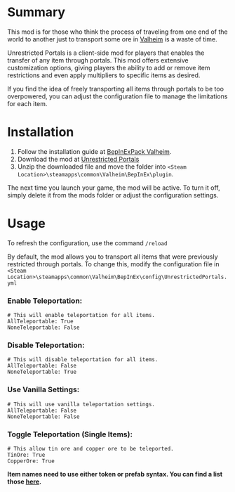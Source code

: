 # Summary

This mod is for those who think the process of traveling from one end of the world to another just to transport some ore in [Valheim](https://store.steampowered.com/app/892970/Valheim/) is a waste of time.

Unrestricted Portals is a client-side mod for players that enables the transfer of any item through portals. This mod offers extensive customization options, giving players the ability to add or remove item restrictions and even apply multipliers to specific items as desired.

If you find the idea of freely transporting all items through portals to be too overpowered, you can adjust the configuration file to manage the limitations for each item.

# Installation

1. Follow the installation guide at [BepInExPack Valheim](https://valheim.thunderstore.io/package/denikson/BepInExPack_Valheim/).
2. Download the mod at [Unrestricted Portals](https://www.nexusmods.com/valheim/mods/61?tab=files)
3. Unzip the downloaded file and move the folder into `﻿<Steam Location>\steamapps\common\Valheim\BepInEx\plugin`.

The next time you launch your game, the mod will be active. To turn it off, simply delete it from the mods folder or adjust the configuration settings.

# Usage

To refresh the configuration, use the command `﻿/reload`

By default, the mod allows you to transport all items that were previously restricted through portals. To change this, modify the configuration file in `﻿<Steam Location>\steamapps\common\Valheim\BepInEx\config\UnrestrictedPortals.yml`

### Enable Teleportation:

```
# This will enable teleportation for all items.
AllTeleportable: True
NoneTeleportable: False
```

### Disable Teleportation:

```
# This will disable teleportation for all items.
AllTeleportable: False
NoneTeleportable: True
```

### Use Vanilla Settings:

```
# This will use vanilla teleportation settings.
AllTeleportable: False
NoneTeleportable: False
```

### Toggle Teleportation (Single Items):

```
# This allow tin ore and copper ore to be teleported.
TinOre: True
CopperOre: True
```

**Item names need to use either token or prefab syntax. You can find a list those [here](https://valheim-modding.github.io/Jotunn/data/objects/item-list.html).**
